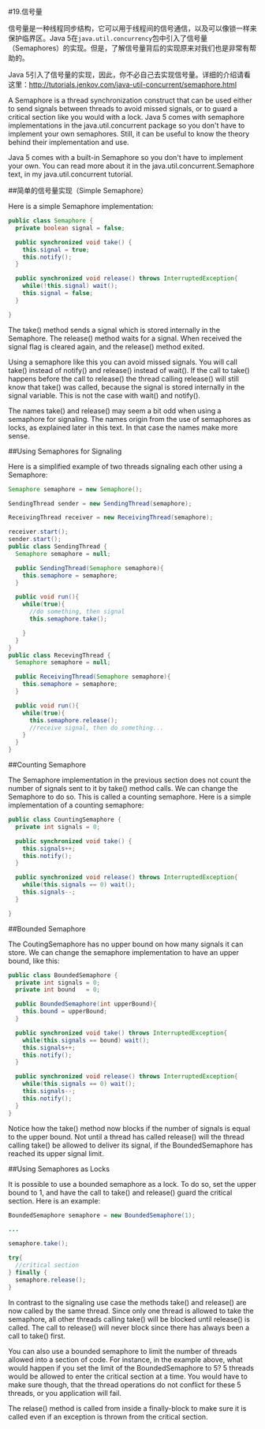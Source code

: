 #19.信号量

信号量是一种线程同步结构，它可以用于线程间的信号通信，以及可以像锁一样来保护临界区。Java 5在`java.util.concurrency`包中引入了信号量（Semaphores）的实现。但是，了解信号量背后的实现原来对我们也是非常有帮助的。

Java 5引入了信号量的实现，因此，你不必自己去实现信号量。详细的介绍请看这里：http://tutorials.jenkov.com/java-util-concurrent/semaphore.html

A Semaphore is a thread synchronization construct that can be used either to send signals between threads to avoid missed signals, or to guard a critical section like you would with a lock. Java 5 comes with semaphore implementations in the java.util.concurrent package so you don't have to implement your own semaphores. Still, it can be useful to know the theory behind their implementation and use.

Java 5 comes with a built-in Semaphore so you don't have to implement your own. You can read more about it in the java.util.concurrent.Semaphore text, in my java.util.concurrent tutorial.

##简单的信号量实现（Simple Semaphore）

Here is a simple Semaphore implementation:

```Java
public class Semaphore {
  private boolean signal = false;

  public synchronized void take() {
    this.signal = true;
    this.notify();
  }

  public synchronized void release() throws InterruptedException{
    while(!this.signal) wait();
    this.signal = false;
  }

}
```

The take() method sends a signal which is stored internally in the Semaphore. The release() method waits for a signal. When received the signal flag is cleared again, and the release() method exited.

Using a semaphore like this you can avoid missed signals. You will call take() instead of notify() and release() instead of wait(). If the call to take() happens before the call to release() the thread calling release() will still know that take() was called, because the signal is stored internally in the signal variable. This is not the case with wait() and notify().

The names take() and release() may seem a bit odd when using a semaphore for signaling. The names origin from the use of semaphores as locks, as explained later in this text. In that case the names make more sense.

##Using Semaphores for Signaling

Here is a simplified example of two threads signaling each other using a Semaphore:

```Java
Semaphore semaphore = new Semaphore();

SendingThread sender = new SendingThread(semaphore);

ReceivingThread receiver = new ReceivingThread(semaphore);

receiver.start();
sender.start();
public class SendingThread {
  Semaphore semaphore = null;

  public SendingThread(Semaphore semaphore){
    this.semaphore = semaphore;
  }

  public void run(){
    while(true){
      //do something, then signal
      this.semaphore.take();

    }
  }
}
public class RecevingThread {
  Semaphore semaphore = null;

  public ReceivingThread(Semaphore semaphore){
    this.semaphore = semaphore;
  }

  public void run(){
    while(true){
      this.semaphore.release();
      //receive signal, then do something...
    }
  }
}
```


##Counting Semaphore

The Semaphore implementation in the previous section does not count the number of signals sent to it by take() method calls. We can change the Semaphore to do so. This is called a counting semaphore. Here is a simple implementation of a counting semaphore:

```Java
public class CountingSemaphore {
  private int signals = 0;

  public synchronized void take() {
    this.signals++;
    this.notify();
  }

  public synchronized void release() throws InterruptedException{
    while(this.signals == 0) wait();
    this.signals--;
  }

}
```


##Bounded Semaphore

The CoutingSemaphore has no upper bound on how many signals it can store. We can change the semaphore implementation to have an upper bound, like this:

```Java
public class BoundedSemaphore {
  private int signals = 0;
  private int bound   = 0;

  public BoundedSemaphore(int upperBound){
    this.bound = upperBound;
  }

  public synchronized void take() throws InterruptedException{
    while(this.signals == bound) wait();
    this.signals++;
    this.notify();
  }

  public synchronized void release() throws InterruptedException{
    while(this.signals == 0) wait();
    this.signals--;
    this.notify();
  }
}
```

Notice how the take() method now blocks if the number of signals is equal to the upper bound. Not until a thread has called release() will the thread calling take() be allowed to deliver its signal, if the BoundedSemaphore has reached its upper signal limit.

##Using Semaphores as Locks

It is possible to use a bounded semaphore as a lock. To do so, set the upper bound to 1, and have the call to take() and release() guard the critical section. Here is an example:

```Java
BoundedSemaphore semaphore = new BoundedSemaphore(1);

...

semaphore.take();

try{
  //critical section
} finally {
  semaphore.release();
}
```

In contrast to the signaling use case the methods take() and release() are now called by the same thread. Since only one thread is allowed to take the semaphore, all other threads calling take() will be blocked until release() is called. The call to release() will never block since there has always been a call to take() first.

You can also use a bounded semaphore to limit the number of threads allowed into a section of code. For instance, in the example above, what would happen if you set the limit of the BoundedSemaphore to 5? 5 threads would be allowed to enter the critical section at a time. You would have to make sure though, that the thread operations do not conflict for these 5 threads, or you application will fail.

The relase() method is called from inside a finally-block to make sure it is called even if an exception is thrown from the critical section.

